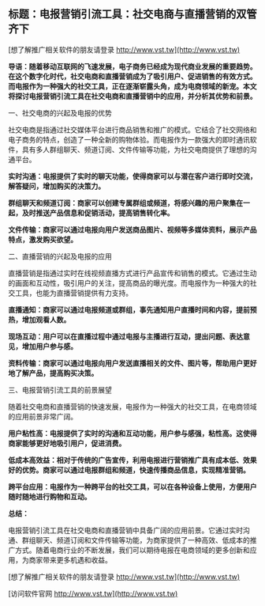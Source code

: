 ## **标题：电报营销引流工具：社交电商与直播营销的双管齐下**

[想了解推广相关软件的朋友请登录 http://www.vst.tw](http://www.vst.tw)

**导语：随着移动互联网的飞速发展，电子商务已经成为现代商业发展的重要趋势。在这个数字化时代，社交电商和直播营销成为了吸引用户、促进销售的有效方式。而电报作为一种强大的社交工具，正在逐渐崭露头角，成为电商领域的新宠。本文将探讨电报营销引流工具在社交电商和直播营销中的应用，并分析其优势和前景。**

一、社交电商的兴起及电报的优势

社交电商是指通过社交媒体平台进行商品销售和推广的模式。它结合了社交网络和电子商务的特点，创造了一种全新的购物体验。而电报作为一款强大的即时通讯软件，具有多人群组聊天、频道订阅、文件传输等功能，为社交电商提供了理想的沟通平台。

**实时沟通：电报提供了实时的聊天功能，使得商家可以与潜在客户进行即时交流，解答疑问，增加购买的决策力。**

**群组聊天和频道订阅：商家可以创建专属群组或频道，将感兴趣的用户聚集在一起，及时推送产品信息和促销活动，提高销售转化率。**

**文件传输：商家可以通过电报向用户发送商品图片、视频等多媒体资料，展示产品特点，激发购买欲望。**

二、直播营销的兴起及电报的应用

直播营销是指通过实时在线视频直播方式进行产品宣传和销售的模式。它通过生动的画面和互动性，吸引用户的关注，提高商品的曝光度。而电报作为一种强大的社交工具，也能为直播营销提供有力支持。

**直播通知：商家可以通过电报频道或群组，事先通知用户直播时间和内容，提前预热，增加观看人数。**

**现场互动：用户可以在直播过程中通过电报与主播进行互动，提出问题、表达意见，增加用户参与感。**

**资料传输：商家可以通过电报向用户发送直播相关的文件、图片等，帮助用户更好地了解产品，提高购买决策。**

三、电报营销引流工具的前景展望

随着社交电商和直播营销的快速发展，电报作为一种强大的社交工具，在电商领域的应用前景非常广阔。

**用户粘性高：电报提供了实时的沟通和互动功能，用户参与感强，粘性高。这使得商家能够更好地吸引用户，促进消费。**

**低成本高效益：相对于传统的广告宣传，利用电报进行营销推广具有成本低、效果好的优势。商家可以通过电报群组和频道，快速传播商品信息，实现精准营销。**

**跨平台应用：电报作为一种跨平台的社交工具，可以在各种设备上使用，方便用户随时随地进行购物和互动。**

**总结：**

电报营销引流工具在社交电商和直播营销中具备广阔的应用前景。它通过实时沟通、群组聊天、频道订阅和文件传输等功能，为商家提供了一种高效、低成本的推广方式。随着电商行业的不断发展，我们可以期待电报在电商领域的更多创新和应用，为商家带来更多机遇和收益。

[想了解推广相关软件的朋友请登录 http://www.vst.tw](http://www.vst.tw)


[访问软件官网 http://www.vst.tw](http://www.vst.tw)
